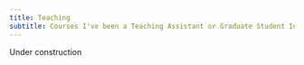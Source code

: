 ```yaml
---
title: Teaching
subtitle: Courses I've been a Teaching Assistant or Graduate Student Instructor for
---
```


Under construction

